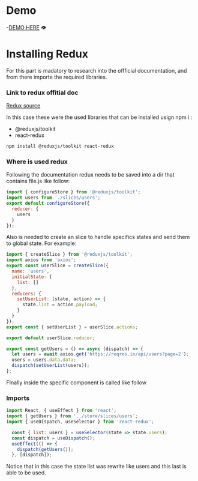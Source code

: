 # Demo
-[DEMO HERE](https://redux-react-example-ng6gr9v5q-juansebastiangb.vercel.app/) 👁

# Installing Redux

For this part is madatory to research into the offficial documentation, and from there importe the required libraries.

### Link to redux offitial doc
[Redux source](https://redux-toolkit.js.org/tutorials/quick-start)

In this case these were the used libraries that can be installed usign npm i :

- @reduxjs/toolkit
- react-redux
  
```bash
npm install @reduxjs/toolkit react-redux
```

### Where is used redux

Following the documentation redux needs to be saved into a dir that contains file.js like follow:

```js
import { configureStore } from '@reduxjs/toolkit';
import users from './slices/users';
export default configureStore({
  reducer: {
    users
  }
});

```

Also is needed to create an slice to handle specifics states and send them to global state.
For example:

```js
import { createSlice } from '@reduxjs/toolkit';
import axios from 'axios';
export const userSlice = createSlice({
  name: 'users',
  initialState: {
    list: []
  },
  reducers: {
    setUserList: (state, action) => {
      state.list = action.payload;
    }
  }
});
export const { setUserList } = userSlice.actions;

export default userSlice.reducer;

export const getUsers = () => async (dispatch) => {
  let users = await axios.get('https://reqres.in/api/users?page=2');
  users = users.data.data;
  dispatch(setUserList(users));
};

```
FInally inside the specific component is called like follow


### Imports

```js
import React, { useEffect } from 'react';
import { getUsers } from '../store/slices/users';
import { useDispatch, useSelector } from 'react-redux';
```
```js
  const { list: users } = useSelector(state => state.users);
  const dispatch = useDispatch();
  useEffect(() => {
    dispatch(getUsers());
  }, [dispatch]);
```
Notice that in this case the state list was rewrite like users and this last is able to be used.
